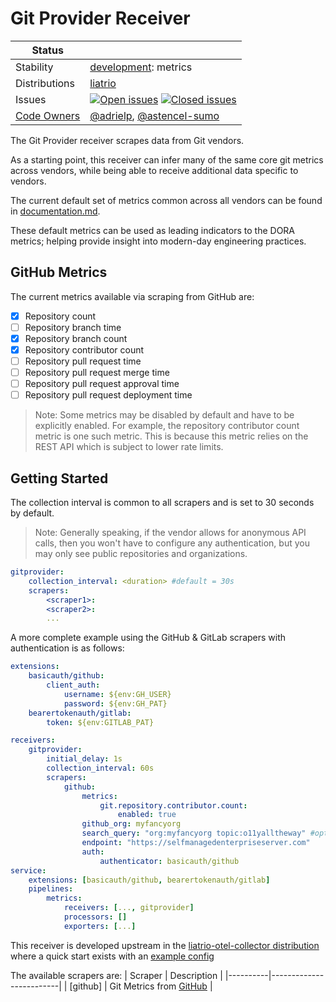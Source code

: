 # Git Provider Receiver

<!-- status autogenerated section -->
| Status        |           |
| ------------- |-----------|
| Stability     | [development]: metrics   |
| Distributions | [liatrio] |
| Issues        | [![Open issues](https://img.shields.io/github/issues-search/open-telemetry/opentelemetry-collector-contrib?query=is%3Aissue%20is%3Aopen%20label%3Areceiver%2Fgitprovider%20&label=open&color=orange&logo=opentelemetry)](https://github.com/open-telemetry/opentelemetry-collector-contrib/issues?q=is%3Aopen+is%3Aissue+label%3Areceiver%2Fgitprovider) [![Closed issues](https://img.shields.io/github/issues-search/open-telemetry/opentelemetry-collector-contrib?query=is%3Aissue%20is%3Aclosed%20label%3Areceiver%2Fgitprovider%20&label=closed&color=blue&logo=opentelemetry)](https://github.com/open-telemetry/opentelemetry-collector-contrib/issues?q=is%3Aclosed+is%3Aissue+label%3Areceiver%2Fgitprovider) |
| [Code Owners](https://github.com/open-telemetry/opentelemetry-collector-contrib/blob/main/CONTRIBUTING.md#becoming-a-code-owner)    | [@adrielp](https://www.github.com/adrielp), [@astencel-sumo](https://www.github.com/astencel-sumo) |

[development]: https://github.com/open-telemetry/opentelemetry-collector#development
[liatrio]: https://github.com/liatrio/liatrio-otel-collector
<!-- end autogenerated section --> 

The Git Provider receiver scrapes data from Git vendors.

As a starting point, this receiver can infer many of the same core git metrics across vendors, while being able to receive additional data specific to vendors.

The current default set of metrics common across all vendors can be found in [documentation.md](./documentation.md).

These default metrics can be used as leading indicators to the DORA metrics; helping provide insight into modern-day engineering practices.

## GitHub Metrics

The current metrics available via scraping from GitHub are:

- [x] Repository count
- [ ] Repository branch time
- [x] Repository branch count
- [x] Repository contributor count
- [ ] Repository pull request time
- [ ] Repository pull request merge time
- [ ] Repository pull request approval time
- [ ] Repository pull request deployment time

> Note: Some metrics may be disabled by default and have to be explicitly enabled.
> For example, the repository contributor count metric is one such metric. This is
> because this metric relies on the REST API which is subject to lower rate limits.

## Getting Started

The collection interval is common to all scrapers and is set to 30 seconds by default.

> Note: Generally speaking, if the vendor allows for anonymous API calls, then you
> won't have to configure any authentication, but you may only see public repositories
> and organizations.

```yaml
gitprovider:
    collection_interval: <duration> #default = 30s
    scrapers:
        <scraper1>:
        <scraper2>:
        ...
```

A more complete example using the GitHub & GitLab scrapers with authentication is as follows:

```yaml
extensions:
    basicauth/github:
        client_auth:
            username: ${env:GH_USER}
            password: ${env:GH_PAT}
    bearertokenauth/gitlab:
        token: ${env:GITLAB_PAT}

receivers:
    gitprovider:
        initial_delay: 1s
        collection_interval: 60s
        scrapers:
            github:
                metrics:
                    git.repository.contributor.count:
                        enabled: true
                github_org: myfancyorg
                search_query: "org:myfancyorg topic:o11yalltheway" #optional query override, defaults to "{org,user}:<github_org>"
                endpoint: "https://selfmanagedenterpriseserver.com"
                auth:
                    authenticator: basicauth/github
service:
    extensions: [basicauth/github, bearertokenauth/gitlab]
    pipelines:
        metrics:
            receivers: [..., gitprovider]
            processors: []
            exporters: [...]
```

This receiver is developed upstream in the [liatrio-otel-collector distribution](https://github.com/liatrio/liatrio-otel-collector)
where a quick start exists with an [example config](https://github.com/liatrio/liatrio-otel-collector/blob/main/config/config.yaml)

The available scrapers are:
| Scraper  | Description             |
|----------|-------------------------|
| [github] | Git Metrics from [GitHub](https://github.com/) |
